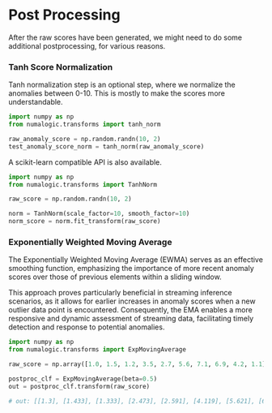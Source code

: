 # Post Processing
After the raw scores have been generated, we might need to do some additional postprocessing,
for various reasons.

### Tanh Score Normalization
Tanh normalization step is an optional step, where we normalize the anomalies between 0-10. This is mostly to make the scores more understandable.

```python
import numpy as np
from numalogic.transforms import tanh_norm

raw_anomaly_score = np.random.randn(10, 2)
test_anomaly_score_norm = tanh_norm(raw_anomaly_score)
```

A scikit-learn compatible API is also available.

```python
import numpy as np
from numalogic.transforms import TanhNorm

raw_score = np.random.randn(10, 2)

norm = TanhNorm(scale_factor=10, smooth_factor=10)
norm_score = norm.fit_transform(raw_score)
```

### Exponentially Weighted Moving Average
The Exponentially Weighted Moving Average (EWMA) serves as an effective smoothing function,
emphasizing the importance of more recent anomaly scores over those of previous elements within a sliding window.

This approach proves particularly beneficial in streaming inference scenarios, as it allows for
earlier increases in anomaly scores when a new outlier data point is encountered.
Consequently, the EMA enables a more responsive and dynamic assessment of streaming data,
facilitating timely detection and response to potential anomalies.

```python
import numpy as np
from numalogic.transforms import ExpMovingAverage

raw_score = np.array([1.0, 1.5, 1.2, 3.5, 2.7, 5.6, 7.1, 6.9, 4.2, 1.1]).reshape(-1, 1)

postproc_clf = ExpMovingAverage(beta=0.5)
out = postproc_clf.transform(raw_score)

# out: [[1.3], [1.433], [1.333], [2.473], [2.591], [4.119], [5.621], [6.263], [5.229], [3.163]]
```
